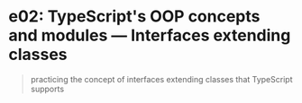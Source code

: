 # e02: TypeScript's OOP concepts and modules &mdash; Interfaces extending classes
> practicing the concept of interfaces extending classes that TypeScript supports
